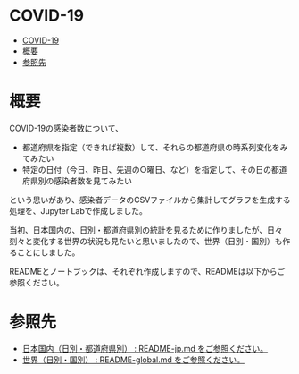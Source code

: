 # COVID-19 

<!-- TOC depthTo:3 -->

- [COVID-19](#covid-19)
- [概要](#概要)
- [参照先](#参照先)

<!-- /TOC -->

# 概要

COVID-19の感染者数について、

- 都道府県を指定（できれば複数）して、それらの都道府県の時系列変化をみてみたい
- 特定の日付（今日、昨日、先週の○曜日、など）を指定して、その日の都道府県別の感染者数を見てみたい

という思いがあり、感染者データのCSVファイルから集計してグラフを生成する処理を、Jupyter Labで作成しました。

当初、日本国内の、日別・都道府県別の統計を見るために作りましたが、日々刻々と変化する世界の状況も見たいと思いましたので、世界（日別・国別）も作ることにしました。

READMEとノートブックは、それぞれ作成しますので、READMEは以下からご参照ください。

# 参照先

- [日本国内（日別・都道府県別） : README-jp.md をご参照ください。](./README-jp.md)
- [世界（日別・国別） : README-global.md をご参照ください。](./README-global.md)


